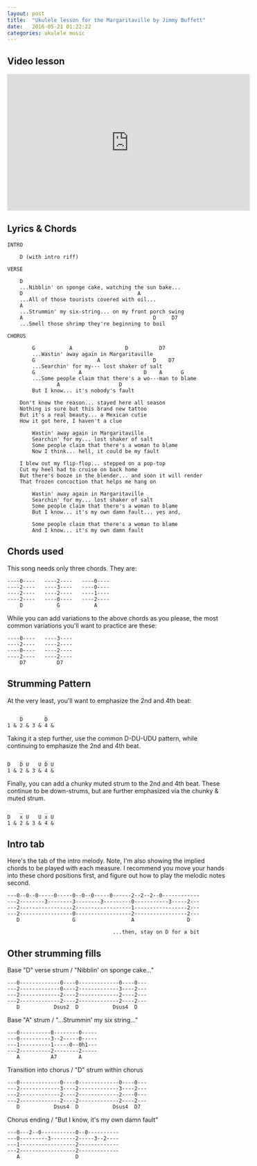 ```yaml
---
layout: post
title:  "Ukulele lesson for the Margaritaville by Jimmy Buffett"
date:   2016-05-21 01:22:22
categories: ukulele music
---
```


## Video lesson

<iframe width="560" height="315" src="https://www.youtube.com/embed/zByhNelXD2g" frameborder="0" allowfullscreen></iframe>

## Lyrics & Chords

    INTRO

        D (with intro riff)

    VERSE

        D
        ...Nibblin' on sponge cake, watching the sun bake...
        D                                     A
        ...All of those tourists covered with oil...
        A
        ...Strummin' my six-string... on my front porch swing
        A                                          D     D7
        ...Smell those shrimp they're beginning to boil

    CHORUS

            G           A                 D          D7
            ...Wastin' away again in Margaritaville
            G                    A                 D    D7
            ...Searchin' for my--- lost shaker of salt
            G              A                    D    A      G
            ...Some people claim that there's a wo---man to blame
                    A                   D
            But I know... it's nobody's fault

        Don't know the reason... stayed here all season
        Nothing is sure but this brand new tattoo
        But it's a real beauty... a Mexican cutie
        How it got here, I haven't a clue

            Wastin' away again in Margaritaville
            Searchin' for my... lost shaker of salt
            Some people claim that there's a woman to blame
            Now I think... hell, it could be my fault

        I blew out my flip-flop... stepped on a pop-top
        Cut my heel had to cruise on back home
        But there's booze in the blender... and soon it will render
        That frozen concoction that helps me hang on

            Wastin' away again in Margaritaville
            Searchin' for my... lost shaker of salt
            Some people claim that there's a woman to blame
            But I know... it's my own damn fault... yes and,

            Some people claim that there's a woman to blame
            And I know... it's my own damn fault

## Chords used

This song needs only three chords. They are:

    ----0----   ----2----   ----0----
    ----2----   ----3----   ----0----
    ----2----   ----2----   ----1----
    ----2----   ----0----   ----2----
        D           G           A

While you can add variations to the above chords as you please, the most common variations you'll want to practice are these:

    ----0----   ----3----
    ----2----   ----2----
    ----0----   ----2----
    ----2----   ----2----
        D7          D7

## Strumming Pattern

At the very least, you'll want to emphasize the 2nd and 4th beat:

        _       _  
        D       D   
    1 & 2 & 3 & 4 &

Taking it a step further, use the common D-DU-UDU pattern, while continuing to emphasize the 2nd and 4th beat.

        _       _
    D   D U   U D U
    1 & 2 & 3 & 4 &

Finally, you can add a chunky muted strum to the 2nd and 4th beat. These continue to be down-strums, but are further emphasized via the chunky & muted strum.

        _       _
    D   x U   U x U
    1 & 2 & 3 & 4 &

## Intro tab

Here's the tab of the intro melody. Note, I'm also showing the implied chords to be played with each measure. I recommend you move your hands into these chord positions first, and figure out how to play the melodic notes second.

    ---0--0--0-----0-----0--0--0-----0------2--2--2--0------------
    ---2--------3--------3--------3---------0-----------3-----2---
    ---2-----------------2------------------1-----------------2---
    ---2-----------------0------------------2-----------------2---
       D                 G                  A                 D

                                      ...then, stay on D for a bit

## Other strumming fills

Base "D" verse strum / "Nibblin' on sponge cake..."

    ---0-------------0----0-------------0----0---
    ---2-------------0----2-------------3----2---
    ---2-------------2----2-------------2----2---
    ---2-------------2----2-------------2----2---
       D           Dsus2  D           Dsus4  D

Base "A" strum / "...Strummin' my six string..."

    ---0----------0--------0-----
    ---0----------3--2-----0-----
    ---1----------1-----0--0h1---
    ---2----------2--------2-----
       A          A7       A       

Transition into chorus / "D" strum within chorus

    ---0-------------0----0-------------0----0---
    ---2-------------3----2-------------3----2---
    ---2-------------2----2-------------2----0---
    ---2-------------2----2-------------2----2---
       D           Dsus4  D           Dsus4  D7

Chorus ending / "But I know, it's my own damn fault"

    ---0---2--0-----------0--0----------
    ---0---------3--------2-----3--2----
    ---1------------------2-------------
    ---2------------------2-------------
       A                  D   
